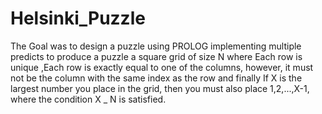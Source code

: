 # Helsinki_Puzzle

The Goal was to design a puzzle using PROLOG implementing multiple predicts to produce a puzzle a square grid of size N where Each row is unique ,Each row is exactly equal to one of the columns, however, it must not be the column with the same index as the row and finally If X is the largest number you place in the grid, then you must also place 1,2,...,X-1, where the condition X _ N is satisfied.
